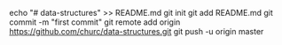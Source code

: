 echo "# data-structures" >> README.md
git init
git add README.md
git commit -m "first commit"
git remote add origin https://github.com/churc/data-structures.git
git push -u origin master

